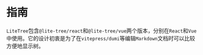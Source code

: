# 指南

`LiteTree`包含`@lite-tree/react`和`@lite-tree/vue`两个版本，分别在`React`和`Vue`中使用。它的设计初衷是为了在`vitepress/dumi`等编辑`Markdown`文档时可以比较方便地显示树。

